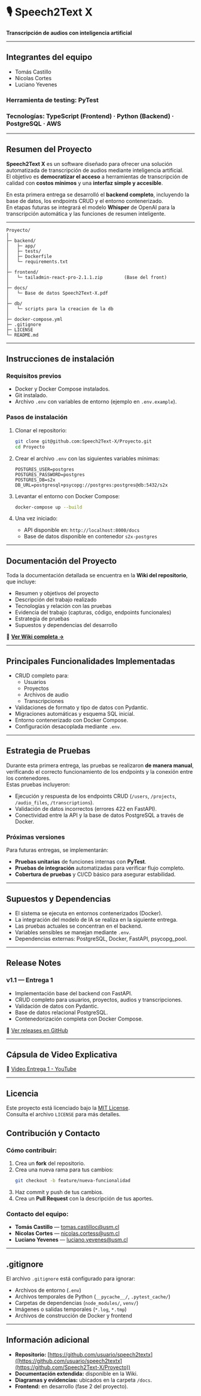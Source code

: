 # 🎙️ Speech2Text X
**Transcripción de audios con inteligencia artificial**

---

## Integrantes del equipo
- Tomás Castillo
- Nicolas Cortes
- Luciano Yevenes

### **Herramienta de testing:** PyTest  
### **Tecnologías:** TypeScript (Frontend) · Python (Backend) · PostgreSQL · AWS
---

## Resumen del Proyecto
**Speech2Text X** es un software diseñado para ofrecer una solución automatizada de transcripción de audios mediante inteligencia artificial.  
El objetivo es **democratizar el acceso** a herramientas de transcripción de calidad con **costos mínimos** y una **interfaz simple y accesible**.

En esta primera entrega se desarrolló el **backend completo**, incluyendo la base de datos, los endpoints CRUD y el entorno contenerizado.  
En etapas futuras se integrará el modelo **Whisper** de OpenAI para la transcripción automática y las funciones de resumen inteligente.

---

```
Proyecto/
│
├─ backend/
│   ├─ app/
│   ├─ tests/
│   ├─ Dockerfile
│   └─ requirements.txt
│
├─ frontend/
│   └─ tailadmin-react-pro-2.1.1.zip        (Base del front)
│
├─ docs/
│   └─ Base de datos Speech2Text-X.pdf
│
├─ db/
│   └─ scripts para la creacion de la db
│
├─ docker-compose.yml
├─ .gitignore
├─ LICENSE
└─ README.md
```

---

## Instrucciones de instalación
### Requisitos previos
- Docker y Docker Compose instalados.
- Git instalado.
- Archivo `.env` con variables de entorno (ejemplo en `.env.example`).

### Pasos de instalación
1. Clonar el repositorio:
   ```bash
   git clone git@github.com:Speech2Text-X/Proyecto.git
   cd Proyecto
   ```

2. Crear el archivo `.env` con las siguientes variables mínimas:
   ```env
   POSTGRES_USER=postgres
   POSTGRES_PASSWORD=postgres
   POSTGRES_DB=s2x
   DB_URL=postgresql+psycopg://postgres:postgres@db:5432/s2x
   ```

3. Levantar el entorno con Docker Compose:
   ```bash
   docker-compose up --build
   ```

4. Una vez iniciado:
    - API disponible en: `http://localhost:8000/docs`
    - Base de datos disponible en contenedor `s2x-postgres`

---

## Documentación del Proyecto
Toda la documentación detallada se encuentra en la **Wiki del repositorio**, que incluye:
- Resumen y objetivos del proyecto
- Descripción del trabajo realizado
- Tecnologías y relación con las pruebas
- Evidencia del trabajo (capturas, código, endpoints funcionales)
- Estrategia de pruebas
- Supuestos y dependencias del desarrollo

📖 **[Ver Wiki completa →](https://github.com/Speech2Text-X/Proyecto/wiki)**

---

## Principales Funcionalidades Implementadas

- CRUD completo para:
    - Usuarios
    - Proyectos
    - Archivos de audio
    - Transcripciones
- Validaciones de formato y tipo de datos con Pydantic.
- Migraciones automáticas y esquema SQL inicial.
- Entorno contenerizado con Docker Compose.
- Configuración desacoplada mediante `.env`.

---

## Estrategia de Pruebas

Durante esta primera entrega, las pruebas se realizaron **de manera manual**, verificando el correcto funcionamiento de los endpoints y la conexión entre los contenedores.  
Estas pruebas incluyeron:
- Ejecución y respuesta de los endpoints CRUD (`/users`, `/projects`, `/audio_files`, `/transcriptions`).
- Validación de datos incorrectos (errores 422 en FastAPI).
- Conectividad entre la API y la base de datos PostgreSQL a través de Docker.

### Próximas versiones
Para futuras entregas, se implementarán:
- **Pruebas unitarias** de funciones internas con **PyTest**.
- **Pruebas de integración** automatizadas para verificar flujo completo.
- **Cobertura de pruebas** y CI/CD básico para asegurar estabilidad.

---

## Supuestos y Dependencias

- El sistema se ejecuta en entornos contenerizados (Docker).
- La integración del modelo de IA se realiza en la siguiente entrega.
- Las pruebas actuales se concentran en el backend.
- Variables sensibles se manejan mediante `.env`.
- Dependencias externas: PostgreSQL, Docker, FastAPI, psycopg_pool.

---

## Release Notes

### v1.1 — Entrega 1
- Implementación base del backend con FastAPI.
- CRUD completo para usuarios, proyectos, audios y transcripciones.
- Validación de datos con Pydantic.
- Base de datos relacional PostgreSQL.
- Contenedorización completa con Docker Compose.

📌 [Ver releases en GitHub](https://github.com/Speech2Text-X/Proyecto/releases/tag/v1.1)

---

## Cápsula de Video Explicativa
🔗 [Video Entrega 1 - YouTube](https://youtu.be/MEkOMKmbDxs)

---

## Licencia

Este proyecto está licenciado bajo la [MIT License](./LICENSE).  
Consulta el archivo `LICENSE` para más detalles.

## Contribución y Contacto

### Cómo contribuir:
1. Crea un **fork** del repositorio.
2. Crea una nueva rama para tus cambios:
   ```bash
   git checkout -b feature/nueva-funcionalidad
   ```
3. Haz commit y push de tus cambios.
4. Crea un **Pull Request** con la descripción de tus aportes.

### Contacto del equipo:

- **Tomás Castillo** — tomas.castilloc@usm.cl
- **Nicolas Cortes** — nicolas.cortess@usm.cl
- **Luciano Yevenes** — luciano.yevenes@usm.cl

---

## .gitignore
El archivo `.gitignore` está configurado para ignorar:
- Archivos de entorno (`.env`)
- Archivos temporales de Python (`__pycache__/`, `.pytest_cache/`)
- Carpetas de dependencias (`node_modules/`, `venv/`)
- Imágenes o salidas temporales (`*.log`, `*.tmp`)
- Archivos de construcción de Docker y frontend

---

## Información adicional

- **Repositorio:** [https://github.com/usuario/speech2textx]([https://github.com/usuario/speech2textx](https://github.com/Speech2Text-X/Proyecto))
- **Documentación extendida:** disponible en la Wiki.
- **Diagramas y evidencias:** ubicados en la carpeta `/docs`.
- **Frontend:** en desarrollo (fase 2 del proyecto).
